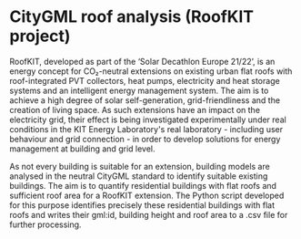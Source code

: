 # CityGML roof analysis (RoofKIT project)

RoofKIT, developed as part of the ‘Solar Decathlon Europe 21/22’, is an energy concept for CO₂-neutral extensions on existing urban flat roofs with roof-integrated PVT collectors, heat pumps, electricity and heat storage systems and an intelligent energy management system. The aim is to achieve a high degree of solar self-generation, grid-friendliness and the creation of living space. As such extensions have an impact on the electricity grid, their effect is being investigated experimentally under real conditions in the KIT Energy Laboratory's real laboratory - including user behaviour and grid connection - in order to develop solutions for energy management at building and grid level.
 
As not every building is suitable for an extension, building models are analysed in the neutral CityGML standard to identify suitable existing buildings. The aim is to quantify residential buildings with flat roofs and sufficient roof area for a RoofKIT extension. The Python script developed for this purpose identifies precisely these residential buildings with flat roofs and writes their gml:id, building height and roof area to a .csv file for further processing.

